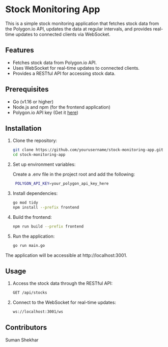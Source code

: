 # Stock Monitoring App

This is a simple stock monitoring application that fetches stock data from the Polygon.io API, updates the data at regular intervals, and provides real-time updates to connected clients via WebSocket.

## Features

- Fetches stock data from Polygon.io API.
- Uses WebSocket for real-time updates to connected clients.
- Provides a RESTful API for accessing stock data.

## Prerequisites

- Go (v1.16 or higher)
- Node.js and npm (for the frontend application)
- Polygon.io API key (Get it [here](https://polygon.io/))

## Installation

1. Clone the repository:

   ```bash
   git clone https://github.com/yourusername/stock-monitoring-app.git
   cd stock-monitoring-app


1. Set up environment variables:

   Create a .env file in the project root and add the following:

     ```bash
      POLYGON_API_KEY=your_polygon_api_key_here

2. Install dependencies:

   ```bash
   go mod tidy
   npm install --prefix frontend

3. Build the frontend:

   ```bash
   npm run build --prefix frontend

4. Run the application:

   ```bash
   go run main.go

The application will be accessible at http://localhost:3001.


## Usage

1. Access the stock data through the RESTful API:
   ```bash
   GET /api/stocks

2. Connect to the WebSocket for real-time updates:
   ```bash
   ws://localhost:3001/ws


## Contributors
Suman Shekhar

